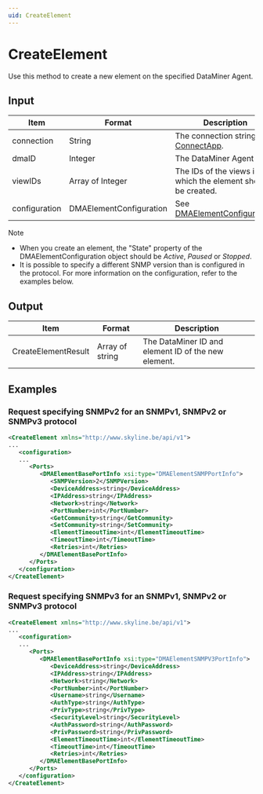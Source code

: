 ```yaml
---
uid: CreateElement
---
```


# CreateElement

Use this method to create a new element on the specified DataMiner Agent.

## Input

| Item          | Format                   | Description                                                                         |
|---------------|--------------------------|-------------------------------------------------------------------------------------|
| connection    | String                   | The connection string. See [ConnectApp](xref:ConnectApp).                           |
| dmaID         | Integer                  | The DataMiner Agent ID.                                                             |
| viewIDs       | Array of Integer         | The IDs of the views in which the element should be created.                        |
| configuration | DMAElementConfiguration  | See [DMAElementConfiguration](xref:DMAElementConfiguration).                        |

> [!NOTE]
>
> - When you create an element, the "State" property of the DMAElementConfiguration object should be *Active*, *Paused* or *Stopped*.
> - <!-- From DataMiner 9.5.5 onwards, -->It is possible to specify a different SNMP version than is configured in the protocol. For more information on the configuration, refer to the examples below.

## Output

| Item                | Format          | Description                                         |
|---------------------|-----------------|-----------------------------------------------------|
| CreateElementResult | Array of string | The DataMiner ID and element ID of the new element. |

## Examples

### Request specifying SNMPv2 for an SNMPv1, SNMPv2 or SNMPv3 protocol

```xml
<CreateElement xmlns="http://www.skyline.be/api/v1">
...
   <configuration>
   ...
      <Ports>
         <DMAElementBasePortInfo xsi:type="DMAElementSNMPPortInfo">
            <SNMPVersion>2</SNMPVersion>
            <DeviceAddress>string</DeviceAddress>
            <IPAddress>string</IPAddress>
            <Network>string</Network>
            <PortNumber>int</PortNumber>
            <GetCommunity>string</GetCommunity>
            <SetCommunity>string</SetCommunity>
            <ElementTimeoutTime>int</ElementTimeoutTime>
            <TimeoutTime>int</TimeoutTime>
            <Retries>int</Retries>
         </DMAElementBasePortInfo>
      </Ports>
   </configuration>
</CreateElement>
```

### Request specifying SNMPv3 for an SNMPv1, SNMPv2 or SNMPv3 protocol

```xml
<CreateElement xmlns="http://www.skyline.be/api/v1">
...
   <configuration>
   ...
      <Ports>
         <DMAElementBasePortInfo xsi:type="DMAElementSNMPV3PortInfo">
            <DeviceAddress>string</DeviceAddress>
            <IPAddress>string</IPAddress>
            <Network>string</Network>
            <PortNumber>int</PortNumber>
            <Username>string</Username>
            <AuthType>string</AuthType>
            <PrivType>string</PrivType>
            <SecurityLevel>string</SecurityLevel>
            <AuthPassword>string</AuthPassword>
            <PrivPassword>string</PrivPassword>
            <ElementTimeoutTime>int</ElementTimeoutTime>
            <TimeoutTime>int</TimeoutTime>
            <Retries>int</Retries>
         </DMAElementBasePortInfo>
      </Ports>
   </configuration>
</CreateElement>
```
